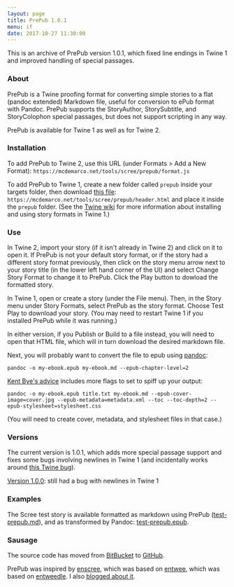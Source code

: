 ```yaml
---
layout: page
title: PrePub 1.0.1
menu: if
date: 2017-10-27 11:30:00
---
```

This is an archive of PrePub version 1.0.1, which fixed line endings in Twine 1 and improved handling of special passages.

### About

PrePub is a Twine proofing format for converting simple stories to a flat (pandoc extended) Markdown file, useful for conversion to ePub format with Pandoc.
PrePub supports the StoryAuthor, StorySubtitle, and StoryColophon special passages, but does not support scripting in any way.

PrePub is available for Twine 1 as well as for Twine 2.

### Installation

To add PrePub to Twine 2, use this URL (under Formats > Add a New Format): `https://mcdemarco.net/tools/scree/prepub/format.js`

To add PrePub to Twine 1, create a new folder called `prepub` inside your targets folder, then download [this file](https://mcdemarco.net/tools/scree/prepub/header.html): `https://mcdemarco.net/tools/scree/prepub/header.html` and place it inside the `prepub` folder.  (See the [Twine wiki](http://twinery.org/wiki/twine1:story_format#adding_formats) for more information about installing and using story formats in Twine 1.)

### Use

In Twine 2, import your story (if it isn't already in Twine 2) and click on it to open it.  If PrePub is not your default story format, or if the story had a different story format previously, then click on the story menu arrow next to your story title (in the lower left hand corner of the UI) and select Change Story Format to change it to PrePub.  Click the Play button to dowload the formatted story.

In Twine 1, open or create a story (under the File menu).  Then, in the Story menu under Story Formats, select PrePub as the story format.  Choose Test Play to download your story.  (You may need to restart Twine 1 if you installed PrePub while it was running.)

In either version, if you Publish or Build to a file instead, you will need to open that HTML file, which will in turn download the desired markdown file.

Next, you will probably want to convert the file to epub using [pandoc](http://pandoc.org):

	pandoc -o my-ebook.epub my-ebook.md --epub-chapter-level=2

[Kent Bye's advice](https://puppet.com/blog/how-we-automated-our-ebook-builds-pandoc-and-kindlegen) includes more flags to set to spiff up your output:

	pandoc -o my-ebook.epub title.txt my-ebook.md --epub-cover-image=cover.jpg --epub-metadata=metadata.xml --toc --toc-depth=2 --epub-stylesheet=stylesheet.css

(You will need to create cover, metadata, and stylesheet files in that case.)

### Versions

The current version is 1.0.1, which adds more special passage support and fixes some bugs involving newlines in Twine 1 (and incidentally works around [this Twine bug](https://bitbucket.org/klembot/twinejs/issues/421/install-story-format-fails-with-certain)).

[Version 1.0.0](/tools/scree/prepub/1.0.0/): still had a bug with newlines in Twine 1

### Examples

The Scree test story is available formatted as markdown using PrePub ([test-prepub.md](/tools/scree/test-prepub.md)), and as transformed by Pandoc:  [test-prepub.epub](/tools/scree/test-prepub.epub).

### Sausage

The source code has moved from [BitBucket](https://bitbucket.org/mcdemarco/prepub) to [GitHub](https://github.com/mcdemarco/prepub).

PrePub was inspired by [enscree](/tools/scree/enscree/), which was based on [entwee](/tools/entwee/), which was based on [entweedle](http://www.maximumverbosity.net/twine/Entweedle/).  I also [blogged about it](/blog/2017/10/30/prepub/).

